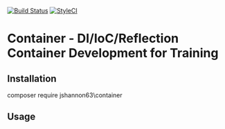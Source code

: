 [![Build Status](https://travis-ci.org/jshannon63/container.svg?branch=master)](https://travis-ci.org/jshannon63/container)
[![StyleCI](https://styleci.io/repos/104777834/shield?branch=master)](https://styleci.io/repos/104777834)

# Container - DI/IoC/Reflection Container Development for Training

## Installation

composer require jshannon63\container

## Usage



